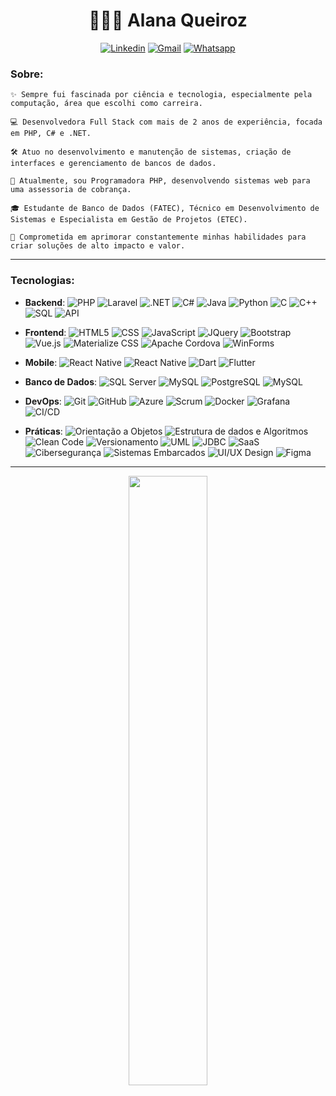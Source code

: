 <h1 align="center">👩🏻‍💻 Alana Queiroz</h1>

<div align="center">
<p>

[![Linkedin](https://img.shields.io/badge/-linkedin.com/in/alanaqueirozb-6940c5?style=flat-square&logo=Linkedin&logoColor=white&link=https://www.linkedin.com/in/diego-schell-fernandes/)](https://www.linkedin.com/in/alanaqueirozb/) 
[![Gmail](https://img.shields.io/badge/-alanaqueirozb@gmail.com-6940c5?style=flat-square&logo=Gmail&logoColor=white&link=mailto:alanaqueirozb@gmail.com)](mailto:alanaqueirozb@gmail.com)
[![Whatsapp](https://img.shields.io/badge/-14991074570-6940c5?style=flat-square&logo=whatsapp&logoColor=white&link=http://wa.me/14991074570)](http://wa.me/5514991074570)

</p>
</div>

<h3><strong>Sobre:</strong></h3>

```
✨ Sempre fui fascinada por ciência e tecnologia, especialmente pela computação, área que escolhi como carreira.

💻 Desenvolvedora Full Stack com mais de 2 anos de experiência, focada em PHP, C# e .NET.

🛠️ Atuo no desenvolvimento e manutenção de sistemas, criação de interfaces e gerenciamento de bancos de dados.

💼 Atualmente, sou Programadora PHP, desenvolvendo sistemas web para uma assessoria de cobrança.

🎓 Estudante de Banco de Dados (FATEC), Técnico em Desenvolvimento de Sistemas e Especialista em Gestão de Projetos (ETEC).

🚀 Comprometida em aprimorar constantemente minhas habilidades para criar soluções de alto impacto e valor.
```

---

<h3><strong>Tecnologias:</strong></h3>

- **Backend**:
![PHP](https://img.shields.io/badge/-PHP-2e2e2e?style=flat&logo=PHP)
![Laravel](https://img.shields.io/badge/-Laravel-2e2e2e?style=flat&logo=Laravel)
![.NET](https://img.shields.io/badge/-.NET-2e2e2e?style=flat&logo=dotnet)
![C#](https://img.shields.io/badge/C%23-333333.svg?style=flat&logo=C%2B%2B&logoColor=68217A)
![Java](https://img.shields.io/badge/-Java-333333?style=flat&logo=openjdk&logoColor=F80000)
![Python](https://img.shields.io/badge/-Python-333333?style=flat&logo=python)
![C](https://img.shields.io/badge/-C-333333?style=flat&logo=C)
![C++](https://img.shields.io/badge/-C++-333333?style=flat&logo=C%2B%2B&logoColor=00599C)
![SQL](https://img.shields.io/badge/-SQL-333333?style=flat)
![API](https://img.shields.io/badge/-API-333333?style=flat&logo=postman)

- **Frontend**:
![HTML5](https://img.shields.io/badge/-HTML-333333?style=flat&logo=HTML5)
![CSS](https://img.shields.io/badge/-CSS-333333?style=flat&logo=CSS3&logoColor=1572B6)
![JavaScript](https://img.shields.io/badge/-JavaScript-333333?style=flat&logo=javascript)
![JQuery](https://img.shields.io/badge/-JQuery-333333?style=flat&logo=jquery)
![Bootstrap](https://img.shields.io/badge/-Bootstrap-333333?style=flat&logo=bootstrap)
![Vue.js](https://img.shields.io/badge/-Vue.js-333333?style=flat&logo=vuedotjs)
![Materialize CSS](https://img.shields.io/badge/-Materialize_CSS-333333?style=flat&logo=material-design)
![Apache Cordova](https://img.shields.io/badge/-Apache_Cordova-333333?style=flat&logo=apachecordova)
![WinForms](https://img.shields.io/badge/-WinForms-333333?style=flat)

- **Mobile**:
![React Native](https://img.shields.io/badge/-Java%20Android-333333?style=flat&logo=android)
![React Native](https://img.shields.io/badge/-React%20Native-333333?style=flat&logo=react)
![Dart](https://img.shields.io/badge/-Dart-333333?style=flat&logo=Dart&logoColor=00579E)
![Flutter](https://img.shields.io/badge/-Flutter-333333?style=flat&logo=Flutter&logoColor=13B9FD)

- **Banco de Dados**:
![SQL Server](https://img.shields.io/badge/SQL_Server-333333?style=flat)
![MySQL](https://img.shields.io/badge/-MySQL-333333?style=flat&logo=mysql)
![PostgreSQL](https://img.shields.io/badge/-PostgreSQL-333333?style=flat&logo=postgresql)
![MySQL](https://img.shields.io/badge/-MongoDB-333333?style=flat&logo=mongodb)

- **DevOps**:
![Git](https://img.shields.io/badge/-Git-333333?style=flat&logo=git)
![GitHub](https://img.shields.io/badge/-GitHub-333333?style=flat&logo=github)
![Azure](https://img.shields.io/badge/-Azure-333333?style=flat)
![Scrum](https://img.shields.io/badge/-Scrum-333333?style=flat&logo=scrumalliance)
![Docker](https://img.shields.io/badge/-Docker-333333?style=flat&logo=docker)
![Grafana](https://img.shields.io/badge/-Grafana-333333?style=flat&logo=grafana)
![CI/CD](https://img.shields.io/badge/-CI/CD-333333?style=flat&logo=githubactions)

- **Práticas**:
![Orientação a Objetos](https://img.shields.io/badge/-Orientação_a_Objetos-333333?style=flat&logo=codeforces)
![Estrutura de dados e Algoritmos](https://img.shields.io/badge/-Estrutura_de_dados_e_Algoritmos-333333?style=flat&logo=leetcode)
![Clean Code](https://img.shields.io/badge/-Clean_Code-333333?style=flat)
![Versionamento](https://img.shields.io/badge/-Versionamento-333333?style=flat&logo=git)
![UML](https://img.shields.io/badge/-UML-333333?style=flat&logo=uml)
![JDBC](https://img.shields.io/badge/-JDBC-333333?style=flat)
![SaaS](https://img.shields.io/badge/-SaaS-333333?style=flat)
![Cibersegurança](https://img.shields.io/badge/-Cibersegurança-333333?style=flat)
![Sistemas Embarcados](https://img.shields.io/badge/-Sistemas_Embarcados-333333?style=flat)
![UI/UX Design](https://img.shields.io/badge/-UI/UX_Design-333333?style=flat)
![Figma](https://img.shields.io/badge/-Figma-333333?style=flat&logo=figma)
</p>
</p>

---

<div align="center">
  <img width="50%" src="https://github-readme-stats.vercel.app/api/top-langs/?username=alanaqueiroz&layout=compact&theme=midnight-purple&locale=pt-br"/>
</div>
